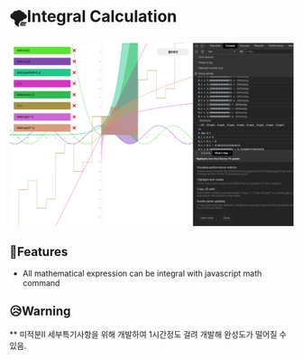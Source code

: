 # 🌪Integral Calculation

![](https://github.com/hjh010501/Integralcalculation/blob/master/screenshot.png)

## 💪Features
* All mathematical expression can be integral with javascript math command

## 😥Warning
** 미적분II 세부특기사항을 위해 개발하여 1시간정도 걸려 개발해 완성도가 떨어질 수 있음.
